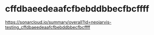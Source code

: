 # cffdbaeedeaafcfbebddbbecfbcffff
https://sonarcloud.io/summary/overall?id=neojarvis-testing_cffdbaeedeaafcfbebddbbecfbcffff
